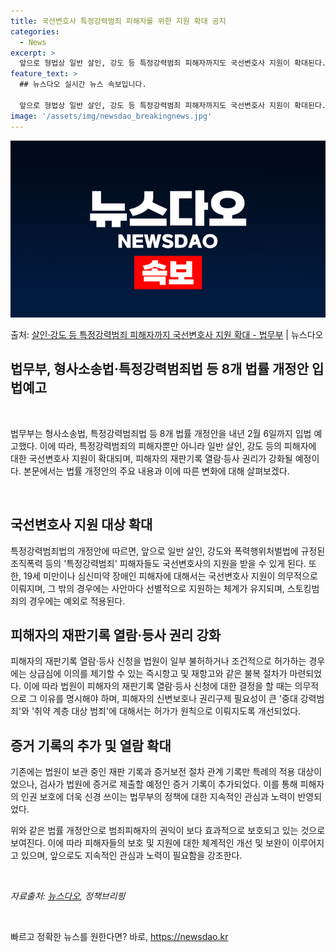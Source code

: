 ```yaml
---
title: 국선변호사 특정강력범죄 피해자를 위한 지원 확대 공지
categories:
  - News
excerpt: >
  앞으로 형법상 일반 살인, 강도 등 특정강력범죄 피해자까지도 국선변호사 지원이 확대된다. 또 피해자의 재판기…
feature_text: >
  ## 뉴스다오 실시간 뉴스 속보입니다.

  앞으로 형법상 일반 살인, 강도 등 특정강력범죄 피해자까지도 국선변호사 지원이 확대된다. 또 피해자의 재판기…
image: '/assets/img/newsdao_breakingnews.jpg'
---
```


![뉴스다오 속보](/assets/img/newsdao_breakingnews.jpg)

<p>출처: <a href="https://newsdao.kr/2880" rel="dofollow">살인·강도 등 특정강력범죄 피해자까지 국선변호사 지원 확대 - 법무부</a> | 뉴스다오</p>

<h2>법무부, 형사소송법·특정강력범죄법 등 8개 법률 개정안 입법예고</h2>
<p data-ke-size="size16">&nbsp;</p>
법무부는 형사소송법, 특정강력범죄법 등 8개 법률 개정안을 내년 2월 6일까지 입법 예고했다. 이에 따라, 특정강력범죄의 피해자뿐만 아니라 일반 살인, 강도 등의 피해자에 대한 국선변호사 지원이 확대되며, 피해자의 재판기록 열람·등사 권리가 강화될 예정이다. 본문에서는 법률 개정안의 주요 내용과 이에 따른 변화에 대해 살펴보겠다.
<p data-ke-size="size16">&nbsp;</p>

<h2 data-ke-size="size23">국선변호사 지원 대상 확대</h2>
<p>특정강력범죄법의 개정안에 따르면, 앞으로 일반 살인, 강도와 폭력행위처벌법에 규정된 조직폭력 등의 '특정강력범죄' 피해자들도 국선변호사의 지원을 받을 수 있게 된다. 또한, 19세 미만이나 심신미약 장애인 피해자에 대해서는 국선변호사 지원이 의무적으로 이뤄지며, 그 밖의 경우에는 사안마다 선별적으로 지원하는 체계가 유지되며, 스토킹범죄의 경우에는 예외로 적용된다.</p>

<h2 data-ke-size="size23">피해자의 재판기록 열람·등사 권리 강화</h2>
<p>피해자의 재판기록 열람·등사 신청을 법원이 일부 불허하거나 조건적으로 허가하는 경우에는 상급심에 이의를 제기할 수 있는 즉시항고 및 재항고와 같은 불복 절차가 마련되었다. 이에 따라 법원이 피해자의 재판기록 열람·등사 신청에 대한 결정을 할 때는 의무적으로 그 이유를 명시해야 하며, 피해자의 신변보호나 권리구제 필요성이 큰 '중대 강력범죄'와 '취약 계층 대상 범죄'에 대해서는 허가가 원칙으로 이뤄지도록 개선되었다.</p>
  
<h2 data-ke-size="size23">증거 기록의 추가 및 열람 확대</h2>
<p>기존에는 법원이 보관 중인 재판 기록과 증거보전 절차 관계 기록만 특례의 적용 대상이었으나, 검사가 법원에 증거로 제출할 예정인 증거 기록이 추가되었다. 이를 통해 피해자의 인권 보호에 더욱 신경 쓰이는 법무부의 정책에 대한 지속적인 관심과 노력이 반영되었다.</p>
위와 같은 법률 개정안으로 범죄피해자의 권익이 보다 효과적으로 보호되고 있는 것으로 보여진다. 이에 따라 피해자들의 보호 및 지원에 대한 체계적인 개선 및 보완이 이루어지고 있으며, 앞으로도 지속적인 관심과 노력이 필요함을 강조한다.
<p data-ke-size="size16">&nbsp;</p>
<p><i>자료출처: <a href="https://newsdao.kr/2880">뉴스다오</a>, 정책브리핑 </i></p>
<p data-ke-size="size16">&nbsp;</p> 

빠르고 정확한 뉴스를 원한다면? 바로, <a href="https://newsdao.kr" rel="dofollow">https://newsdao.kr</a>


    
